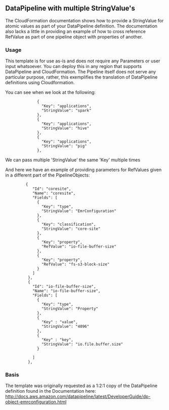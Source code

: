 ## DataPipeline with multiple StringValue's
The CloudFormation documentation shows how to provide a StringValue for atomic values as part of your DataPipeline definition. 
The documentation also lacks a little in providing an example of how to cross reference RefValue as part of one pipeline object
with properties of another. 

### Usage
This template is for use as-is and does not require any Parameters or user input whatsoever. You can deploy this in any region
that supports DataPipeline and CloudFormation. The Pipeline itself does not serve any particular purpose, rather, this exemplifies the translation of DataPipeline definitions using Cloudformation. 

You can see when we look at the following: 

```
              {
                "Key": "applications",
                "StringValue": "spark"
              },
              {
                "Key": "applications",
                "StringValue": "hive"
              },
              {
                "Key": "applications",
                "StringValue": "pig"
              },
```

We can pass multiple 'StringValue' the same 'Key' multiple times

And here we have an example of providing parameters for RefValues given in a different part of the PipelineObjects: 

``` 
         {
            "Id": "coresite",
            "Name": "coresite",
            "Fields": [
              {
                "Key": "type",
                "StringValue": "EmrConfiguration"
              },
              {
                "Key": "classification",
                "StringValue": "core-site"
              },
              {
                "Key": "property",
                "RefValue": "io-file-buffer-size"
              },
              {
                "Key": "property",
                "RefValue": "fs-s3-block-size"
              }
            ]
          },
          {
            "Id": "io-file-buffer-size",
            "Name": "io-file-buffer-size",
            "Fields": [
              {
                "Key": "type",
                "StringValue": "Property"
              },
              {
                "Key" : "value",
                "StringValue": "4096"
              },
              {
                "Key" : "key",
                "StringValue": "io.file.buffer.size"
              }

            ]
          },
```

### Basis
The template was originally requested as a 1:2:1 copy of the DataPipeline definition found in the Documentation here: 
http://docs.aws.amazon.com/datapipeline/latest/DeveloperGuide/dp-object-emrconfiguration.html
